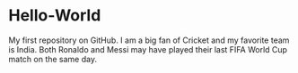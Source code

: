 # Hello-World
My first repository on GitHub. 
I am a big fan of Cricket and my favorite team is India. 
Both Ronaldo and Messi may have played their last FIFA World Cup match on the same day. 
